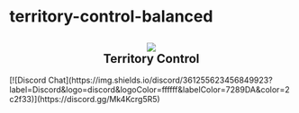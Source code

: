 # territory-control-balanced
<h2 align = 'center'><img src="https://github.com/Slait12/territory-control-balanced/assets/126407560/5ce6b631-4a8e-4b0a-8f04-4140e2af1b80"><br>Territory Control</h2>
[![Discord Chat](https://img.shields.io/discord/361255623456849923?label=Discord&logo=discord&logoColor=ffffff&labelColor=7289DA&color=2c2f33)](https://discord.gg/Mk4Kcrg5R5)
